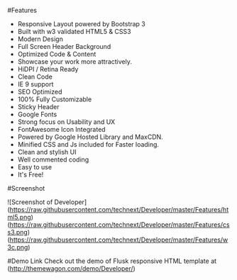#Features

- Responsive Layout powered by Bootstrap 3
- Built with w3 validated HTML5 & CSS3
- Modern Design
- Full Screen Header Background
- Optimized Code & Content
- Showcase your work more attractively.
- HiDPI / Retina Ready
- Clean Code
- IE 9 support
- SEO Optimized
- 100% Fully Customizable
- Sticky Header
- Google Fonts
- Strong focus on Usability and UX
- FontAwesome Icon Integrated
- Powered by Google Hosted Library and MaxCDN. 
- Minified CSS and Js included for Faster loading. 
- Clean and stylish UI
- Well commented coding
- Easy to use
- It's Free!

#Screenshot


![Screenshot of Developer]
(https://raw.githubusercontent.com/technext/Developer/master/Features/html5.png) (https://raw.githubusercontent.com/technext/Developer/master/Features/css3.png) (https://raw.githubusercontent.com/technext/Developer/master/Features/w3c.png)

#Demo Link
Check out the demo of Flusk responsive HTML template at (http://themewagon.com/demo/Developer/)





